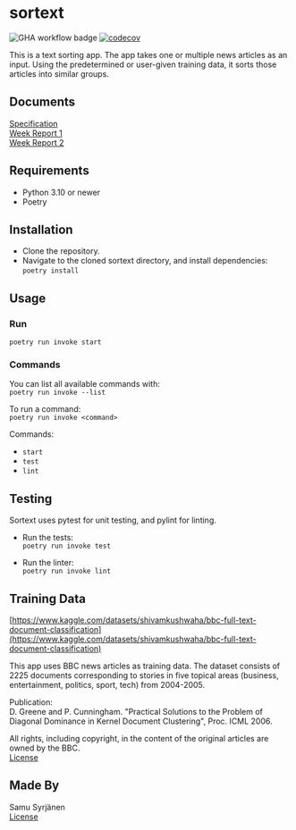 # sortext

![GHA workflow badge](https://github.com/samusyrjanen/sortext/workflows/CI/badge.svg) [![codecov](https://codecov.io/gh/samusyrjanen/sortext/branch/main/graph/badge.svg?token=TMTGIKOD27)](https://codecov.io/gh/samusyrjanen/sortext)

This is a text sorting app. The app takes one or multiple news articles as an input. Using the predetermined or user-given training data, it sorts those articles into similar groups.

## Documents

[Specification](docs/specification.md)  
[Week Report 1](docs/week_report_1.md)  
[Week Report 2](docs/week_report_2.md)  

## Requirements

- Python 3.10 or newer
- Poetry

## Installation

- Clone the repository.
- Navigate to the cloned sortext directory, and install dependencies:  
`poetry install`

## Usage

### Run  
`poetry run invoke start`  

### Commands

You can list all available commands with:  
`poetry run invoke --list`  

To run a command:  
`poetry run invoke <command>`  

Commands:
- `start`
- `test`
- `lint`

## Testing

Sortext uses pytest for unit testing, and pylint for linting.  
- Run the tests:  
`poetry run invoke test`  

- Run the linter:  
`poetry run invoke lint`

## Training Data

[https://www.kaggle.com/datasets/shivamkushwaha/bbc-full-text-document-classification](https://www.kaggle.com/datasets/shivamkushwaha/bbc-full-text-document-classification)

This app uses BBC news articles as training data. The dataset consists of 2225 documents corresponding to stories in five topical areas (business, entertainment, politics, sport, tech) from 2004-2005.  

Publication:  
D. Greene and P. Cunningham. "Practical Solutions to the Problem of Diagonal Dominance in Kernel Document Clustering", Proc. ICML 2006.  

All rights, including copyright, in the content of the original articles are owned by the BBC.  
[License](https://opendatacommons.org/licenses/dbcl/1-0/)

## Made By

Samu Syrjänen  
[License](LICENSE)
